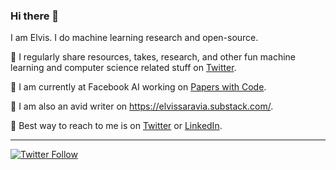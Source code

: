 ### Hi there 👋

I am Elvis. I do machine learning research and open-source. 

🔹 I regularly share resources, takes, research, and other fun machine learning and computer science related stuff on [Twitter](https://twitter.com/omarsar0).

🔹 I am currently at Facebook AI working on [Papers with Code](https://paperswithcode.com/).

🔹 I am also an avid writer on https://elvissaravia.substack.com/.

🔹 Best way to reach to me is on [Twitter](https://twitter.com/omarsar0) or [LinkedIn](https://www.linkedin.com/in/omarsar/).

---
[![Twitter Follow](https://img.shields.io/twitter/follow/omarsar0?label=Follow&style=social)](https://twitter.com/omarsar0)

<!--
**omarsar/omarsar** is a ✨ _special_ ✨ repository because its `README.md` (this file) appears on your GitHub profile.

Here are some ideas to get you started:

- 🔭 I’m currently working on ...
- 🌱 I’m currently learning ...
- 👯 I’m looking to collaborate on ...
- 🤔 I’m looking for help with ...
- 💬 Ask me about ...
- 📫 How to reach me: ...
- 😄 Pronouns: ...
- ⚡ Fun fact: ...
-->
